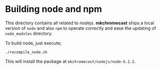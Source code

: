 Building node and npm
=====================

This directory contains all related to nodejs. **mkchromecast**  ships a local
version of `node` and also `npm` to operate correctly and ease the updating of
`node_modules` directory.

To build node, just execute;

```
./recompile_node.sh
```

This will install the package at `mkchromecast/nodejs/node-6.2.2`.
